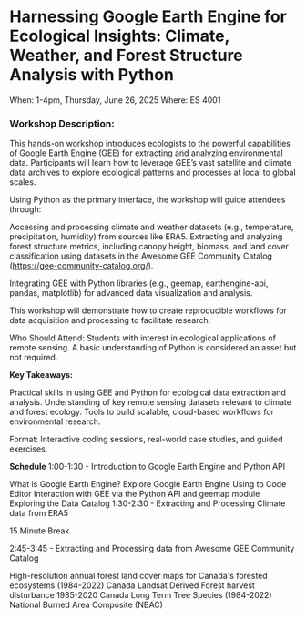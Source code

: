 # Harnessing Google Earth Engine for Ecological Insights: Climate, Weather, and Forest Structure Analysis with Python

When: 1-4pm, Thursday, June 26, 2025
Where: ES 4001

### Workshop Description:
This hands-on workshop introduces ecologists to the powerful capabilities of Google Earth Engine (GEE) for extracting and analyzing environmental data. Participants will learn how to leverage GEE’s vast satellite and climate data archives to explore ecological patterns and processes at local to global scales.

Using Python as the primary interface, the workshop will guide attendees through:

Accessing and processing climate and weather datasets (e.g., temperature, precipitation, humidity) from sources like ERA5. Extracting and analyzing forest structure metrics, including canopy height, biomass, and land cover classification using datasets in the Awesome GEE Community Catalog (https://gee-community-catalog.org/).

Integrating GEE with Python libraries (e.g., geemap, earthengine-api, pandas, matplotlib) for advanced data visualization and analysis.

This workshop will demonstrate how to create reproducible workflows for data acquisition and processing to facilitate research.

Who Should Attend: Students with interest in ecological applications of remote sensing. A basic understanding of Python is considered an asset but not required.

**Key Takeaways:**

Practical skills in using GEE and Python for ecological data extraction and analysis. Understanding of key remote sensing datasets relevant to climate and forest ecology. Tools to build scalable, cloud-based workflows for environmental research.

Format: Interactive coding sessions, real-world case studies, and guided exercises.

**Schedule**
1:00-1:30 - Introduction to Google Earth Engine and Python API

What is Google Earth Engine?
Explore Google Earth Engine Using to Code Editor
Interaction with GEE via the Python API and geemap module
Exploring the Data Catalog
1:30-2:30 - Extracting and Processing Climate data from ERA5

15 Minute Break

2:45-3:45 - Extracting and Processing data from Awesome GEE Community Catalog

High-resolution annual forest land cover maps for Canada's forested ecosystems (1984-2022)
Canada Landsat Derived Forest harvest disturbance 1985-2020
Canada Long Term Tree Species (1984-2022)
National Burned Area Composite (NBAC)
